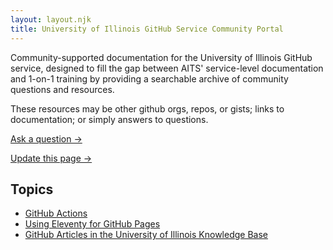 ```yaml
---
layout: layout.njk
title: University of Illinois GitHub Service Community Portal
---
```


Community-supported documentation for the University of Illinois GitHub service, designed to fill the gap
between AITS' service-level documentation and 1-on-1 training by providing a searchable archive of community questions
        and resources.

These resources may be other github orgs, repos, or gists; links to documentation; or simply answers to
questions.

<!-- Leaving this as HTML for now. -->
<p class="mt-5 d-flex flex-row">
<a href="https://github.com/uillinois-community/uillinois-community.github.io/discussions"
    class="btn btn-info mx-3">Ask a question &rarr;</a>

<a href="https://github.com/uillinois-community/uillinois-community.github.io/issues"
    class="btn btn-secondary mx-3">Update this page &rarr;</a>
</p>

## Topics

- [GitHub Actions](/github-actions/)
- [Using Eleventy for GitHub Pages](/eleventy)
- [GitHub Articles in the University of Illinois Knowledge Base](https://answers.uillinois.edu/illinois/search.php?q=GitHub)
